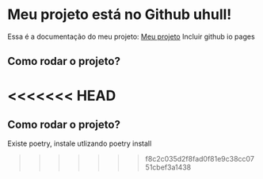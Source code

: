 # Meu projeto está no Github uhull!

Essa é a documentação do meu projeto: [Meu projeto](https://github.com/rafaeljoia/ETL-Estrutura)
Incluir github io pages

## Como rodar o projeto?

<<<<<<< HEAD
=======
## Como rodar o projeto?
Existe poetry, instale utlizando poetry install
>>>>>>> f8c2c035d2f8fad0f81e9c38cc0751cbef3a1438
